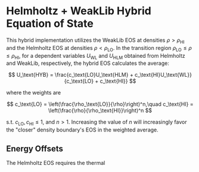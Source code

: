 # Helmholtz + WeakLib Hybrid Equation of State

This hybrid implementation utilizes the WeakLib EOS at densities $\rho > \rho_\text{HI}$ and the Helmholtz EOS at densities $\rho < \rho_\text{LO}$.  In the transition region $\rho_\text{LO} \le \rho \le \rho_\text{HI}$, for a dependent variables $U_\text{WL}$ and $U_\text{HLM}$ obtained from Helmholtz and WeakLib, respectively, the hybrid EOS calculates the average:

$$
   U_\text{HYB} = \frac{c_\text{LO}U_\text{HLM} + c_\text{HI}U_\text{WL}}{c_\text{LO} + c_\text{HI}}
$$

where the weights are

$$
   c_\text{LO} = \left(\frac{\rho_\text{LO}}{\rho}\right)^n,\quad c_\text{HI} = \left(\frac{\rho}{\rho_\text{HI}}\right)^n
$$

s.t. $c_\text{LO},c_\text{HI} \le 1$, and $n > 1$.  Increasing the value of $n$ will increasingly favor the "closer" density boundary's EOS in the weighted average.

## Energy Offsets

The Helmholtz EOS requires the thermal